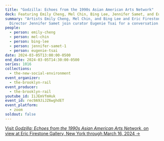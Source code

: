 ```yaml
---
title: "Godzilla: Echoes from the 1990s Asian American Arts Network"
deck: Featuring Emily Cheng, Mel Chin, Bing Lee, Jennifer Samet, and Eugenie Tsai
summary: "Artists Emily Cheng, Mel Chin, and Bing Lee and Eric Firestone Gallery
  Director Jennifer Samet join curator Eugenie Tsai for a conversation. "
people:
  - person: emily-cheng
  - person: mel-chin
  - person: bing-lee
  - person: jennifer-samet-1
  - person: eugenie-tsai
date: 2024-03-05T13:00:00-0500
end_date: 2024-03-05T14:30:00-0500
series: 1016
collections:
  - the-new-social-environment
event_organizer:
  - the-brooklyn-rail
event_producer:
  - the-brooklyn-rail
youtube_id: IiJEmVfmHuk
event_id: rec9A9JiJZ6wghdET
event_platform:
  - zoom
soldout: false
---
```

[V﻿isit *Godzilla: Echoes from the 1990s Asian American Arts Network*, on view at Eric Firestone Gallery, New York through March 16, 2024 →](https://www.ericfirestonegallery.com/exhibitions/godzilla-echoes-from-the-1990s-asian-american-arts-network)